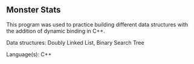 ## Monster Stats
This program was used to practice building different data structures with the addition of dynamic binding in C++.

Data structures: Doubly Linked List, Binary Search Tree

Language(s): C++
